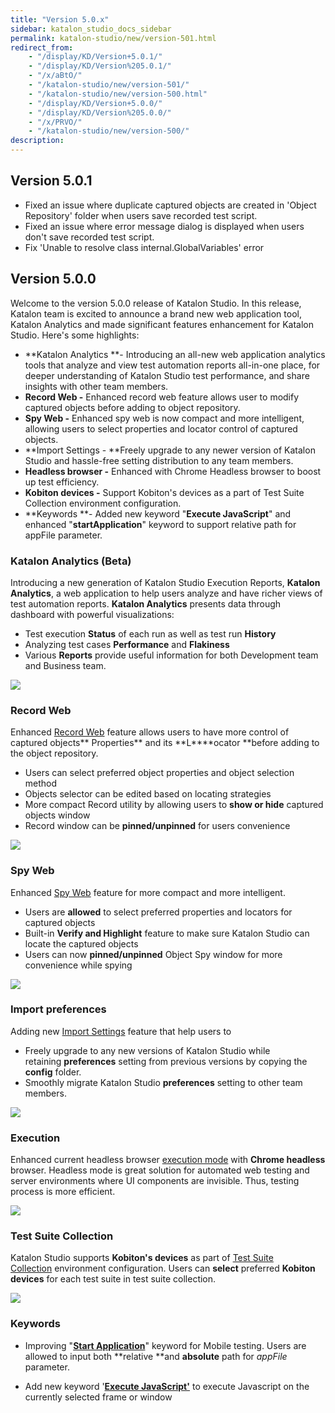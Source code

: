 ```yaml
---
title: "Version 5.0.x"
sidebar: katalon_studio_docs_sidebar
permalink: katalon-studio/new/version-501.html
redirect_from:
    - "/display/KD/Version+5.0.1/"
    - "/display/KD/Version%205.0.1/"
    - "/x/aBtO/"
    - "/katalon-studio/new/version-501/"
    - "/katalon-studio/new/version-500.html"
    - "/display/KD/Version+5.0.0/"
    - "/display/KD/Version%205.0.0/"
    - "/x/PRVO/"
    - "/katalon-studio/new/version-500/"
description:
---
```


## Version 5.0.1

*   Fixed an issue where duplicate captured objects are created in 'Object Repository' folder when users save recorded test script.
*   Fixed an issue where error message dialog is displayed when users don't save recorded test script.
*   Fix 'Unable to resolve class internal.GlobalVariables' error

## Version 5.0.0

Welcome to the version 5.0.0 release of Katalon Studio. In this release, Katalon team is excited to announce a brand new web application tool, Katalon Analytics and made significant features enhancement for Katalon Studio. Here's some highlights:

*   **Katalon Analytics **\- Introducing an all-new web application analytics tools that analyze and view test automation reports all-in-one place, for deeper understanding of Katalon Studio test performance, and share insights with other team members. 
*   **Record Web -** Enhanced record web feature allows user to modify captured objects before adding to object repository. 
*   **Spy Web -** Enhanced spy web is now compact and more intelligent, allowing users to select properties and locator control of captured objects. 
*   **Import Settings - **Freely upgrade to any newer version of Katalon Studio and hassle-free setting distribution to any team members.
*   **Headless browser -** Enhanced with Chrome Headless browser to boost up test efficiency.
*   **Kobiton devices -** Support Kobiton's devices as a part of Test Suite Collection environment configuration.
*   **Keywords **\- Added new keyword "**Execute JavaScript**" and enhanced "**startApplication**" keyword to support relative path for appFile parameter.

### Katalon Analytics (Beta)

Introducing a new generation of Katalon Studio Execution Reports, **Katalon Analytics**, a web application to help users analyze and have richer views of test automation reports. **Katalon Analytics** presents data through dashboard with powerful visualizations:

*   Test execution **Status** of each run as well as test run **History**
*   Analyzing test cases **Performance** and **Flakiness**
*   Various **Reports** provide useful information for both Development team and Business team. 

![](https://github.com/katalon-studio/docs-images/raw/master/katalon-studio/new/version-500/image2017-10-20-113A143A34.png)

### Record Web

Enhanced [Record Web](/pages/viewpage.action?pageId=5118055) feature allows users to have more control of captured objects** Properties** and its **L****ocator **before adding to the object repository.

*   Users can select preferred object properties and object selection method
*   Objects selector can be edited based on locating strategies
*   More compact Record utility by allowing users to **show or hide** captured objects window
*   Record window can be **pinned/unpinned** for users convenience

![](https://github.com/katalon-studio/docs-images/raw/master/katalon-studio/new/version-500/image2017-10-20-193A303A9.png)

### Spy Web

Enhanced [Spy Web](/x/5BZO) feature for more compact and more intelligent.

*   Users are **allowed** to select preferred properties and locators for captured objects
*   Built-in **Verify and Highlight** feature to make sure Katalon Studio can locate the captured objects
*   Users can now **pinned/unpinned** Object Spy window for more convenience while spying

![](https://github.com/katalon-studio/docs-images/raw/master/katalon-studio/new/version-500/image2017-10-16-133A203A41.png)

### Import preferences

Adding new [Import Settings](/x/eYEw) feature that help users to

*   Freely upgrade to any new versions of Katalon Studio while retaining **preferences** setting from previous versions by copying the **config** folder.
*   Smoothly migrate Katalon Studio **preferences** setting to other team members.

![](https://github.com/katalon-studio/docs-images/raw/master/katalon-studio/new/version-500/image2017-10-11-113A33A33.png)

### Execution

Enhanced current headless browser [execution mode](/x/sxVO) with **Chrome headless** browser. Headless mode is great solution for automated web testing and server environments where UI components are invisible. Thus, testing process is more efficient. 

![](https://github.com/katalon-studio/docs-images/raw/master/katalon-studio/new/version-500/image2017-10-18-153A443A34.png)

### Test Suite Collection

Katalon Studio supports **Kobiton's devices** as part of [Test Suite Collection](/display/KD/Mobile+Testing+with+Kobiton+Devices#MobileTestingwithKobitonDevices-ExecuteTestSuiteCollection) environment configuration. Users can **select** preferred **Kobiton devices** for each test suite in test suite collection.

![](https://github.com/katalon-studio/docs-images/raw/master/katalon-studio/new/version-500/image2017-10-11-133A213A53.png)

### Keywords

*   Improving "**[Start Application](/x/zo0Y)**" keyword for Mobile testing. Users are allowed to input both **relative **and **absolute** path for _appFile_ parameter.

*   Add new keyword '**[Execute JavaScript'](/display/KD/%5BWebUI%5D+Execute+JavaScript)** to execute Javascript on the currently selected frame or window